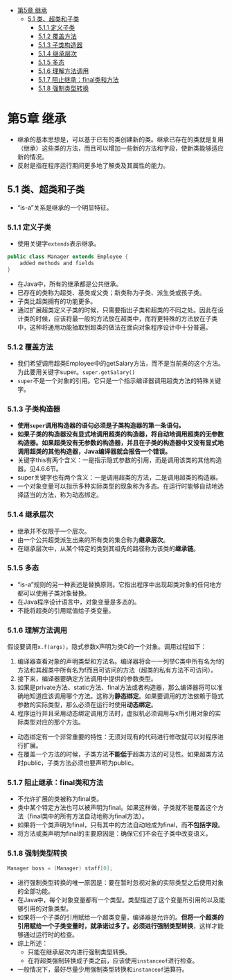 - [第5章 继承](#第5章-继承)
  - [5.1 类、超类和子类](#51-类超类和子类)
    - [5.1.1 定义子类](#511-定义子类)
    - [5.1.2 覆盖方法](#512-覆盖方法)
    - [5.1.3 子类构造器](#513-子类构造器)
    - [5.1.4 继承层次](#514-继承层次)
    - [5.1.5 多态](#515-多态)
    - [5.1.6 理解方法调用](#516-理解方法调用)
    - [5.1.7 阻止继承：final类和方法](#517-阻止继承final类和方法)
    - [5.1.8 强制类型转换](#518-强制类型转换)

# 第5章 继承
* 继承的基本思想是，可以基于已有的类创建新的类。继承已存在的类就是复用（继承）这些类的方法，而且可以增加一些新的方法和字段，使新类能够适应新的情况。
* 反射是指在程序运行期间更多地了解类及其属性的能力。
## 5.1 类、超类和子类
* “is-a”关系是继承的一个明显特征。

### 5.1.1 定义子类
* 使用关键字`extends`表示继承。

```java
public class Manager extends Employee {
    added methods and fields
}
```
* 在Java中，所有的继承都是公共继承。
* 已存在的类称为超类、基类或父类；新类称为子类、派生类或孩子类。
* 子类比超类拥有的功能更多。
* 通过扩展超类定义子类的时候，只需要指出子类和超类的不同之处。因此在设计类的时候，应该将最一般的方法放在超类中，而将更特殊的方法放在子类中，这种将通用功能抽取到超类的做法在面向对象程序设计中十分普遍。

### 5.1.2 覆盖方法
* 我们希望调用超类Employee中的getSalary方法，而不是当前类的这个方法。为此要用关键字super。`super.getSalary()`
* `super`不是一个对象的引用。它只是一个指示编译器调用超类方法的特殊关键字。

### 5.1.3 子类构造器
* **使用`super`调用构造器的语句必须是子类构造器的第一条语句。**
* **如果子类的构造器没有显式地调用超类的构造器，将自动地调用超类的无参数构造器。如果超类没有无参数的构造器，并且在子类的构造器中又没有显式地调用超类的其他构造器，Java编译器就会报告一个错误。**
* 关键字this有两个含义：一是指示隐式参数的引用，而是调用该类的其他构造器。见4.6.6节。
* super关键字也有两个含义：一是调用超类的方法，二是调用超类的构造器。
* 一个对象变量可以指示多种实际类型的现象称为多态。在运行时能够自动地选择适当的方法，称为动态绑定。

### 5.1.4 继承层次
* 继承并不仅限于一个层次。
* 由一个公共超类派生出来的所有类的集合称为**继承层次**。
* 在继承层次中，从某个特定的类到其祖先的路径称为该类的**继承链**。

### 5.1.5 多态
* “is-a”规则的另一种表述是替换原则。它指出程序中出现超类对象的任何地方都可以使用子类对象替换。
* 在Java程序设计语言中，对象变量是多态的。
* 不能将超类的引用赋值给子类变量。

### 5.1.6 理解方法调用
假设要调用`x.f(args)`，隐式参数x声明为类C的一个对象。调用过程如下：
1. 编译器查看对象的声明类型和方法名。编译器将会一一列举C类中所有名为f的方法和其超类中所有名为f而且可访问的方法（超类的私有方法不可访问）。
2. 接下来，编译器要确定方法调用中提供的参数类型。
3. 如果是private方法、static方法、final方法或者构造器，那么编译器将可以准确地知道应该调用哪个方法。这称为**静态绑定**。如果要调用的方法依赖于隐式参数的实际类型，那么必须在运行时使用**动态绑定**。
4. 程序运行并且采用动态绑定调用方法时，虚拟机必须调用与x所引用对象的实际类型对应的那个方法。

* 动态绑定有一个非常重要的特性：无须对现有的代码进行修改就可以对程序进行扩展。
* 在覆盖一个方法的时候，子类方法**不能低于**超类方法的可见性。如果超类方法时public，子类方法必须也要声明为public。

### 5.1.7 阻止继承：final类和方法
* 不允许扩展的类被称为final类。
* 类中某个特定方法也可以被声明为final。如果这样做，子类就不能覆盖这个方法（final类中的所有方法自动地称为final方法）。
* 如果将一个类声明为final，只有其中的方法自动地成为final，而**不包括字段**。
* 将方法或类声明为final的主要原因是：确保它们不会在子类中改变语义。

### 5.1.8 强制类型转换
```java
Manager boss = (Manager) staff[0];
```
* 进行强制类型转换的唯一原因是：要在暂时忽视对象的实际类型之后使用对象的全部功能。
* 在Java中，每个对象变量都有一个类型。类型描述了这个变量所引用的以及能够引用的对象类型。
* 如果将一个子类的引用赋给一个超类变量，编译器是允许的。**但将一个超类的引用赋给一个子类变量时，就承诺过多了。必须进行强制类型转换**，这样才能够通过运行时的检查。
* 综上所述：
  * 只能在继承层次内进行强制类型转换。
  * 在将超类强制转换成子类之前，应该使用`instanceof`进行检查。
* 一般情况下，最好尽量少用强制类型转换和`instanceof`运算符。
